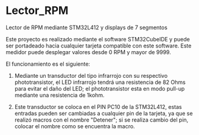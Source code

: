# Lector_RPM
Lector de RPM mediante STM32L412 y displays de 7 segmentos

Este proyecto es realizado mediante el software STM32CubeIDE y puede ser portadeado hacia cualquier tarjeta compatible con este software.
Este medidor puede desplegar valores desde 0 RPM y mayor de 9999.

El funcionamiento es el siguiente:

1. Mediante un transductor del tipo infrarrojo con su respectivo phototransistor, el LED infrarrojo tendrá una resistencia de 82 Ohms para evitar el daño del LED; el phototransistor esta en modo pull-up mediante una resistencia de 1kohm.

2. Este transductor se coloca en el PIN PC10 de la STM32L412, estas entradas pueden ser cambiadas a cualquier pin de la tarjeta, ya que se realizó macros con el nombre "Detener"; si se realiza cambio del pin, colocar el nombre como se encuentra la macro.
